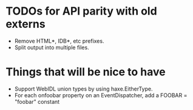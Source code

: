 # TODOs for API parity with old externs

- Remove HTML\*, IDB\*, etc prefixes.
- Split output into multiple files.

# Things that will be nice to have

- Support WebIDL union types by using haxe.EitherType.
- For each onfoobar property on an EventDispatcher, add a FOOBAR =
  "foobar" constant
